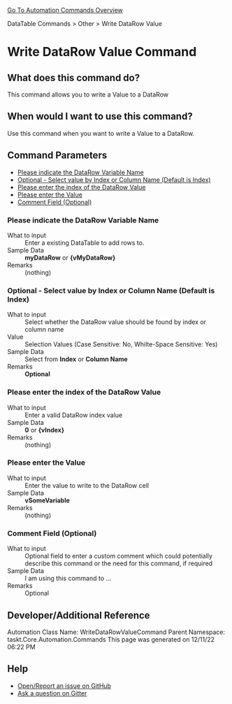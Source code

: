 <!--TITLE: Write DataRow Value Command -->
<!-- SUBTITLE: a command in the DataTable Commands group. -->
[Go To Automation Commands Overview](/automation-commands.md)


DataTable Commands &gt; Other &gt; Write DataRow Value


# Write DataRow Value Command


## What does this command do?
This command allows you to write a Value to a DataRow


## When would I want to use this command?
Use this command when you want to write a Value to a DataRow.


## Command Parameters
- [Please indicate the DataRow Variable Name](#param_0)
- [Optional - Select value by Index or Column Name (Default is Index)](#param_1)
- [Please enter the index of the DataRow Value](#param_2)
- [Please enter the Value](#param_3)
- [Comment Field (Optional)](#param_4)


<a id="param_0"></a>
### Please indicate the DataRow Variable Name


<dl>
<dt>What to input</dt><dd>Enter a existing DataTable to add rows to.</dd>
<dt></dt><dd></dd>
<dt>Sample Data</dt><dd><strong>myDataRow</strong> or <strong>{vMyDataRow}</strong></dd>
<dt>Remarks</dt><dd>(nothing)</dd>
</dl>




<a id="param_1"></a>
### Optional - Select value by Index or Column Name (Default is Index)


<dl>
<dt>What to input</dt><dd>Select whether the DataRow value should be found by index or column name</dd>
<dt>Value</dt><dd>Selection Values (Case Sensitive: No, Whilte-Space Sensitive: Yes)</dd>
<dt>Sample Data</dt><dd>Select from <strong>Index</strong> or <strong>Column Name</strong></dd>
<dt>Remarks</dt><dd><strong>Optional</strong><br></dd>
</dl>




<a id="param_2"></a>
### Please enter the index of the DataRow Value


<dl>
<dt>What to input</dt><dd>Enter a valid DataRow index value</dd>
<dt></dt><dd></dd>
<dt>Sample Data</dt><dd><strong>0</strong> or <strong>{vIndex}</strong></dd>
<dt>Remarks</dt><dd>(nothing)</dd>
</dl>




<a id="param_3"></a>
### Please enter the Value


<dl>
<dt>What to input</dt><dd>Enter the value to write to the DataRow cell</dd>
<dt></dt><dd></dd>
<dt>Sample Data</dt><dd><strong>vSomeVariable</strong></dd>
<dt>Remarks</dt><dd>(nothing)</dd>
</dl>




<a id="param_4"></a>
### Comment Field (Optional)


<dl>
<dt>What to input</dt><dd>Optional field to enter a custom comment which could potentially describe this command or the need for this command, if required</dd>
<dt></dt><dd></dd>
<dt>Sample Data</dt><dd>I am using this command to ...</dd>
<dt>Remarks</dt><dd>Optional</dd>
</dl>




## Developer/Additional Reference
Automation Class Name: WriteDataRowValueCommand
Parent Namespace: taskt.Core.Automation.Commands
This page was generated on 12/11/22 06:22 PM


## Help
- [Open/Report an issue on GitHub](https://github.com/saucepleez/taskt/issues/new)
- [Ask a question on Gitter](https://gitter.im/taskt-rpa/Lobby)
